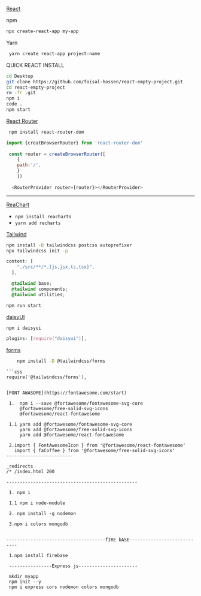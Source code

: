 [React](https://reactjs.org/docs/getting-started.html)

npm
 ```bash
 npx create-react-app my-app
```
Yarn
```bash
 yarn create react-app project-name
```
QUICK REACT INSTALL
  ```bash
  cd Desktop
  git clone https://github.com/foisal-hossen/react-empty-project.git
  cd react-empty-project
  rm -fr .git
  npm i
  code .
  npm start
 ```
  
  
  [React Router](https://reactrouter.com/en/main/start/tutorial)

```bash
 npm install react-router-dom
```
```js
import {creatBrowserRouter} from 'react-router-dom'
	
 const router = createBrowserRouter([
	{
	path:'/',
	}
	])
	
  <RouterProvider router={router}></RouterProvider>
```

-------------------------------------------------------------
[ReaChart](https://recharts.org/en-US/guide)

* `npm install reacharts`
* `yarn add recharts` 

 [Tailwind](https://tailwindcss.com/docs/installation)
 
 ```bash
npm install -D tailwindcss postcss autoprefixer
npx tailwindcss init -p
```
```css
content: [
    "./src/**/*.{js,jsx,ts,tsx}",
  ],
  ```
```css
  @tailwind base;
  @tailwind components;
  @tailwind utilities;
```
```bash
npm run start
```
[daisyUI](https://daisyui.com/docs/install/)
```bash
npm i daisyui
```
```css
plugins: [require("daisyui")],
```

	
[forms](https://v1.tailwindcss.com/components/forms)
```bash
	npm install -D @tailwindcss/forms
  ```
	```css
	require('@tailwindcss/forms'),
```

[FONT AWASOME](https://fontawesome.com/start)

 1.  npm i --save @fortawesome/fontawesome-svg-core
	 @fortawesome/free-solid-svg-icons
	 @fortawesome/react-fontawesome

 1.1 yarn add @fortawesome/fontawesome-svg-core
	 yarn add @fortawesome/free-solid-svg-icons
	 yarn add @fortawesome/react-fontawesome

 2.import { FontAwesomeIcon } from '@fortawesome/react-fontawesome'
   import { faCoffee } from '@fortawesome/free-solid-svg-icons'
-------------------------

_redirects
/* /index.html 200

-------------------------------------------------

 1. npm i 
 
 1.1 npm i node-module
 
 2. npm install -g nodemon
 
 3.npm i colors mongodb


-------------------------------------fIRE bASE----------------------------

 1.npm install firebase
 
 ----------------Express js----------------------
 
 mkdir myapp
 npm init --y
 npm i express cors nodemon colors mongodb
